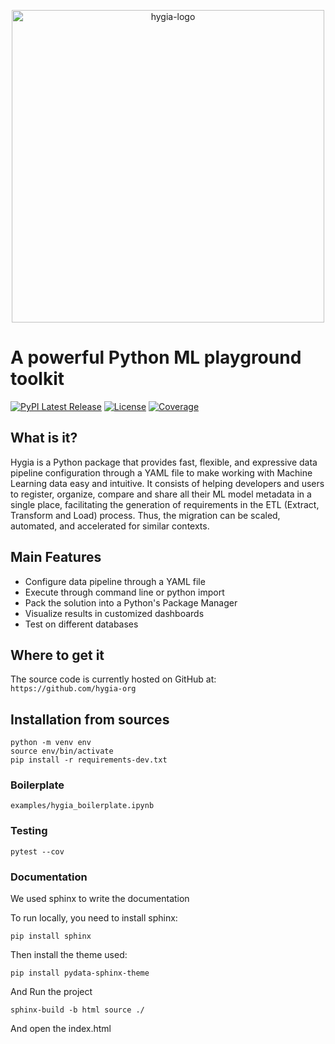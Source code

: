 <p align="center">
    <img src="./assets/img/horizontal_logo.PNG" alt="hygia-logo" style="width:500px;"/>
</p>

# A powerful Python ML playground toolkit

[![PyPI Latest Release](https://img.shields.io/pypi/v/hygia.svg)](https://pypi.org/project/hygia/)
[![License](https://img.shields.io/pypi/l/hygia.svg)](https://github.com/hygia-org/hygia/blob/main/LICENSE)
[![Coverage](https://codecov.io/github/hygia-org/hygia/coverage.svg?branch=main)](https://codecov.io/gh/hygia-org/hygia)

<!-- [![Package Status](https://img.shields.io/pypi/status/hygia.svg)](https://pypi.org/project/hygia/) -->

## What is it?

Hygia is a Python package that provides fast, flexible, and expressive data pipeline configuration through a YAML file to make working with Machine Learning data easy and intuitive. It consists of helping developers and users to register, organize, compare and share all their ML model metadata in a single place, facilitating the generation of requirements in the ETL (Extract, Transform and Load) process. Thus, the migration can be scaled, automated, and accelerated for similar contexts.

## Main Features

- Configure data pipeline through a YAML file
- Execute through command line or python import
- Pack the solution into a Python's Package Manager
- Visualize results in customized dashboards
- Test on different databases

## Where to get it

The source code is currently hosted on GitHub at: `https://github.com/hygia-org`

## Installation from sources

```
python -m venv env
source env/bin/activate
pip install -r requirements-dev.txt
```

### Boilerplate

```
examples/hygia_boilerplate.ipynb
```

### Testing

```
pytest --cov
```

### Documentation

We used sphinx to write the documentation

To run locally, you need to install sphinx:

```
pip install sphinx
```

Then install the theme used:

```
pip install pydata-sphinx-theme
```

And Run the project

```
sphinx-build -b html source ./
```

And open the index.html
